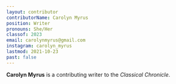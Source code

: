 ```yaml
---
layout: contributor
contributorName: Carolyn Myrus
position: Writer
pronouns: She/Her
classof: 2023
email: carolynmyrus@gmail.com
instagram: carolyn_myrus
lastmod: 2021-10-23
past: false
---
```

**Carolyn Myrus** is a contributing writer to the *Classical Chronicle*.
